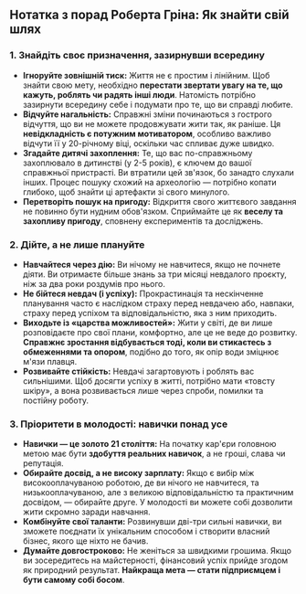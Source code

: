 ## Нотатка з порад Роберта Гріна: Як знайти свій шлях

### 1. Знайдіть своє призначення, зазирнувши всередину
- **Ігноруйте зовнішній тиск:** Життя не є простим і лінійним. Щоб знайти свою мету, необхідно **перестати звертати увагу на те, що кажуть, роблять чи радять інші люди**. Натомість потрібно зазирнути всередину себе і подумати про те, що ви справді любите.
- **Відчуйте нагальність:** Справжні зміни починаються з гострого відчуття, що ви не можете продовжувати жити так, як раніше. Ця **невідкладність є потужним мотиватором**, особливо важливо відчути її у 20-річному віці, оскільки час спливає дуже швидко.
- **Згадайте дитячі захоплення:** Те, що вас по-справжньому захоплювало в дитинстві (у 2-5 років), є ключем до вашої справжньої пристрасті. Ви втратили цей зв'язок, бо занадто слухали інших. Процес пошуку схожий на археологію — потрібно копати глибоко, щоб знайти ці артефакти зі свого минулого.
- **Перетворіть пошук на пригоду:** Відкриття свого життєвого завдання не повинно бути нудним обов'язком. Сприймайте це як **веселу та захопливу пригоду**, сповнену експериментів та досліджень.

### 2. Дійте, а не лише плануйте
- **Навчайтеся через дію:** Ви нічому не навчитеся, якщо не почнете діяти. Ви отримаєте більше знань за три місяці невдалого проєкту, ніж за два роки роздумів про нього.
- **Не бійтеся невдач (і успіху):** Прокрастинація та нескінченне планування часто є наслідком страху перед невдачею або, навпаки, страху перед успіхом та відповідальністю, яка з ним приходить.
- **Виходьте із «царства можливостей»:** Жити у світі, де ви лише розповідаєте про свої плани, комфортно, але це не веде до розвитку. **Справжнє зростання відбувається тоді, коли ви стикаєтесь з обмеженнями та опором**, подібно до того, як опір води зміцнює м'язи плавця.
- **Розвивайте стійкість:** Невдачі загартовують і роблять вас сильнішими. Щоб досягти успіху в житті, потрібно мати «товсту шкіру», а вона розвивається лише через спроби, помилки та постійну роботу.

### 3. Пріоритети в молодості: навички понад усе
- **Навички — це золото 21 століття:** На початку кар'єри головною метою має бути **здобуття реальних навичок**, а не гроші, слава чи репутація.
- **Обирайте досвід, а не високу зарплату:** Якщо є вибір між високооплачуваною роботою, де ви нічого не навчитеся, та низькооплачуваною, але з великою відповідальністю та практичним досвідом, — обирайте друге. У молодості ви можете собі дозволити жити скромно заради навчання.
- **Комбінуйте свої таланти:** Розвинувши дві-три сильні навички, ви зможете поєднати їх унікальним способом і створити власний бізнес, якого ще ніхто не бачив.
- **Думайте довгостроково:** Не женіться за швидкими грошима. Якщо ви зосередитесь на майстерності, фінансовий успіх прийде згодом як природний результат. **Найкраща мета — стати підприємцем і бути самому собі босом**.